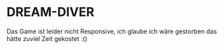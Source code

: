 # DREAM-DIVER
Das Game ist leider nicht Responsive, ich glaube ich wäre gestorben das hätte zuviel Zeit gekostet :()